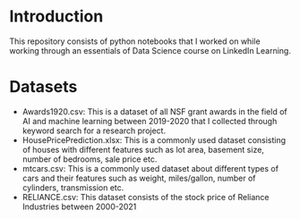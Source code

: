 # Introduction

This repository consists of python notebooks that I worked on while working through an essentials of Data Science course on LinkedIn Learning.

# Datasets

* Awards1920.csv: This is a dataset of all NSF grant awards in the field of AI and machine learning between 2019-2020 that I collected through keyword search for a research project.
* HousePricePrediction.xlsx: This is a commonly used dataset consisting of houses with different features such as lot area, basement size, number of bedrooms, sale price etc.
* mtcars.csv: This is a commonly used dataset about different types of cars and their features such as weight, miles/gallon, number of cylinders, transmission etc.
* RELIANCE.csv: This dataset consists of the stock price of Reliance Industries between 2000-2021
